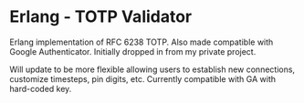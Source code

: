 # Erlang - TOTP Validator

Erlang implementation of RFC 6238 TOTP. Also made compatible with Google Authenticator. Initially dropped in from my private project.

Will update to be more flexible allowing users to establish new connections, customize timesteps, pin digits, etc. Currently compatible with GA with hard-coded key.
